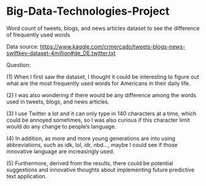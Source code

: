 # Big-Data-Technologies-Project
Word count of tweets, blogs, and news articles dataset to see the difference of frequently used words

Data source: https://www.kaggle.com/crmercado/tweets-blogs-news-swiftkey-dataset-4million#de_DE.twitter.txt

Question: 

(1)	When I first saw the dataset, I thought it could be interesting to figure out what are the most frequently used words for Americans in their daily life.

(2)	I was also wondering if there would be any difference among the words used in tweets, blogs, and news articles. 

(3)	I use Twitter a lot and it can only type in 140 characters at a time, which could be annoyed sometimes, so I was also curious if this character limit would do any change to people’s language. 

(4)	In addition, as more and more young generations are into using abbreviations, such as idk, lol, idr, nbd…, maybe I could see if those innovative language are increasingly used. 

(5)	Furthermore, derived from the results, there could be potential suggestions and innovative thoughts about implementing future predictive text application.
